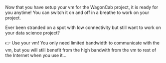 
[//]: # ( challenge tech stack: compute-engine gcloud )

[//]: # ( challenge instructions )

Now that you have setup your vm for the WagonCab project, it is ready for you anytime! You can switch it on and off in a breathe to work on your project.

Ever been stranded on a spot with low connectivity but still want to work on your data science project?

👉 Use your vm! You only need limited bandwidth to communicate with the vm, but you will still benefit from the high bandwith from the vm to rest of the Internet when you use it...
